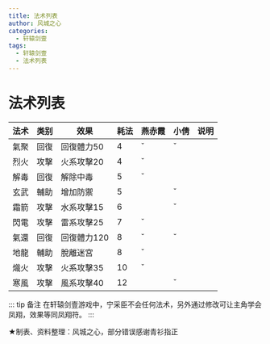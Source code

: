 ```yaml
---
title: 法术列表
author: 风城之心
categories:
  - 轩辕剑壹
tags:
  - 轩辕剑壹
  - 法术列表
---
```


# 法术列表

| 法术 | 类别    |效果    |耗法 |燕赤霞|小倩|说明|
| ---- | ----- |--------|----|----|----|----|
|氣聚   |回復   |回復體力50|4    |ˇ  |ˇ   |    |
|烈火   |攻擊   |火系攻擊20|4    |ˇ  |    |    |
|解毒   |回復   |解除中毒  |5    |ˇ  |    |    |
|玄武   |輔助   |增加防禦  |5    |   |	 ˇ|    |
|霜箭   |攻擊   |水系攻擊15|6    |   |	 ˇ|    |
|閃電   |攻擊   |雷系攻擊25|7    |	ˇ|    |    |
|氣還   |回復   |回復體力120|8   |	ˇ|	 ˇ|    |
|地龍   |輔助   |脫離迷宮  |8    |	ˇ|    |    |
|熾火   |攻擊   |火系攻擊35|10   |	ˇ|	  |    |	　
|寒風   |攻擊   |風系攻擊40|12   |   |   ˇ|    |


::: tip 备注
在轩辕剑壹游戏中，宁采臣不会任何法术，另外通过修改可让主角学会凤翔，效果等同凤翔符。
:::

★制表、资料整理：风城之心，部分错误感谢青衫指正